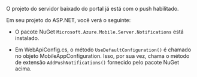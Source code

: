 O projeto do servidor baixado do portal já está com o push habilitado.

Em seu projeto do ASP.NET, você verá o seguinte:

* O pacote NuGet `Microsoft.Azure.Mobile.Server.Notifications` está instalado.

* Em WebApiConfig.cs, o método `UseDefaultConfiguration()` é chamado no objeto MobileAppConfiguration. Isso, por sua vez, chama o método de extensão `AddPushNotifications()` fornecido pelo pacote NuGet acima.

<!---HONumber=July15_HO4-->